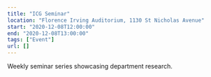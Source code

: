 ```yaml
---
title: "ICG Seminar"
location: "Florence Irving Auditorium, 1130 St Nicholas Avenue"
start: "2020-12-08T12:00:00"
end: "2020-12-08T13:00:00"
tags: ["Event"]
url: []
---
```


Weekly seminar series showcasing department research.

<!-- endexcerpt -->
